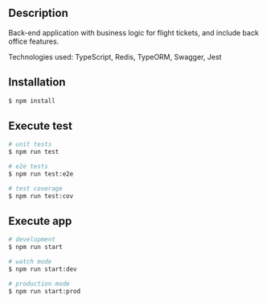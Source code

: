 ## Description
Back-end application with business logic for flight tickets, and include back office features.

Technologies used: TypeScript, Redis, TypeORM, Swagger, Jest

## Installation

```bash
$ npm install
```

## Execute test

```bash
# unit tests
$ npm run test

# e2e tests
$ npm run test:e2e

# test coverage
$ npm run test:cov
```

## Execute app

```bash
# development
$ npm run start

# watch mode
$ npm run start:dev

# production mode
$ npm run start:prod
```
